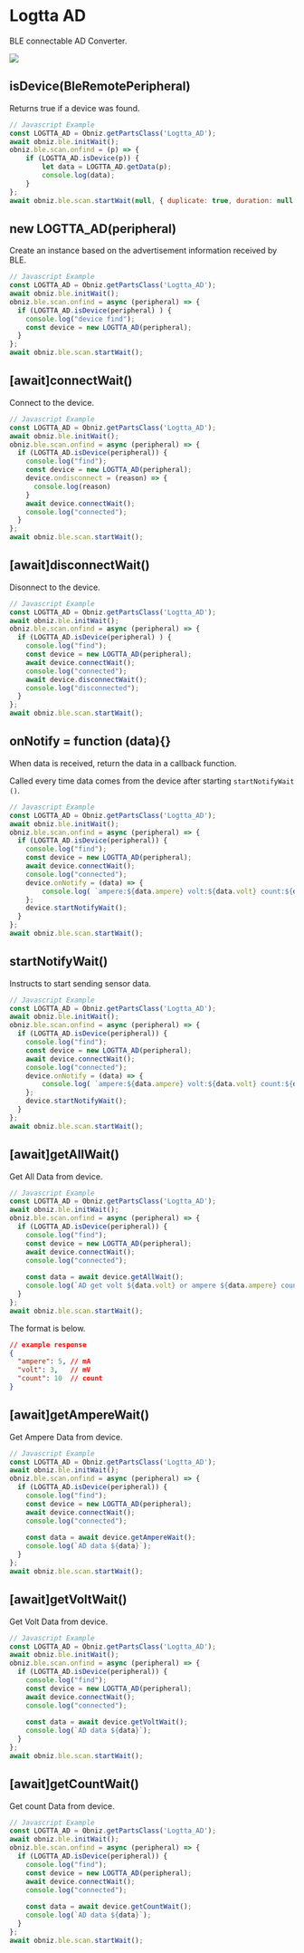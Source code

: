 # Logtta AD

BLE connectable AD Converter.

![](image.jpg)


## isDevice(BleRemotePeripheral)

Returns true if a device was found.

```javascript
// Javascript Example
const LOGTTA_AD = Obniz.getPartsClass('Logtta_AD');
await obniz.ble.initWait();
obniz.ble.scan.onfind = (p) => {
    if (LOGTTA_AD.isDevice(p)) {
        let data = LOGTTA_AD.getData(p);
        console.log(data);
    }
};
await obniz.ble.scan.startWait(null, { duplicate: true, duration: null });
```

## new LOGTTA_AD(peripheral)

Create an instance based on the advertisement information received by BLE.

```javascript
// Javascript Example
const LOGTTA_AD = Obniz.getPartsClass('Logtta_AD');
await obniz.ble.initWait();
obniz.ble.scan.onfind = async (peripheral) => {
  if (LOGTTA_AD.isDevice(peripheral) ) {
    console.log("device find");
    const device = new LOGTTA_AD(peripheral);
  }
};
await obniz.ble.scan.startWait();

```


## [await]connectWait()

Connect to the device.

```javascript
// Javascript Example
const LOGTTA_AD = Obniz.getPartsClass('Logtta_AD');
await obniz.ble.initWait();
obniz.ble.scan.onfind = async (peripheral) => {
  if (LOGTTA_AD.isDevice(peripheral)) {
    console.log("find");
    const device = new LOGTTA_AD(peripheral);
    device.ondisconnect = (reason) => {
      console.log(reason)
    }
    await device.connectWait();
    console.log("connected");
  }
};
await obniz.ble.scan.startWait();

```


## [await]disconnectWait()

Disonnect to the device.

```javascript
// Javascript Example
const LOGTTA_AD = Obniz.getPartsClass('Logtta_AD');
await obniz.ble.initWait();
obniz.ble.scan.onfind = async (peripheral) => {
  if (LOGTTA_AD.isDevice(peripheral) ) {
    console.log("find");
    const device = new LOGTTA_AD(peripheral);
    await device.connectWait();
    console.log("connected");
    await device.disconnectWait();
    console.log("disconnected");
  }
};
await obniz.ble.scan.startWait();

```


## onNotify =  function (data){}

When data is received, return the data in a callback function.

Called every time data comes from the device after starting `` startNotifyWait () ``.

```javascript
// Javascript Example
const LOGTTA_AD = Obniz.getPartsClass('Logtta_AD');
await obniz.ble.initWait();
obniz.ble.scan.onfind = async (peripheral) => {
  if (LOGTTA_AD.isDevice(peripheral)) {
    console.log("find");
    const device = new LOGTTA_AD(peripheral);
    await device.connectWait();
    console.log("connected");
    device.onNotify = (data) => {
        console.log( `ampere:${data.ampere} volt:${data.volt} count:${data.count}` );
    };
    device.startNotifyWait();
  }
};
await obniz.ble.scan.startWait();
```

## startNotifyWait()

Instructs to start sending sensor data.

```javascript
// Javascript Example
const LOGTTA_AD = Obniz.getPartsClass('Logtta_AD');
await obniz.ble.initWait();
obniz.ble.scan.onfind = async (peripheral) => {
  if (LOGTTA_AD.isDevice(peripheral)) {
    console.log("find");
    const device = new LOGTTA_AD(peripheral);
    await device.connectWait();
    console.log("connected");
    device.onNotify = (data) => {
        console.log( `ampere:${data.ampere} volt:${data.volt} count:${data.count}` );
    };
    device.startNotifyWait();
  }
};
await obniz.ble.scan.startWait();
```


## [await]getAllWait()
Get All Data from device.

```javascript
// Javascript Example
const LOGTTA_AD = Obniz.getPartsClass('Logtta_AD');
await obniz.ble.initWait();
obniz.ble.scan.onfind = async (peripheral) => {
  if (LOGTTA_AD.isDevice(peripheral)) {
    console.log("find");
    const device = new LOGTTA_AD(peripheral);
    await device.connectWait();
    console.log("connected");
    
    const data = await device.getAllWait();
    console.log(`AD get volt ${data.volt} or ampere ${data.ampere} count ${data.count}`);
  }
};
await obniz.ble.scan.startWait();
```


The format is below.
```json
// example response
{
  "ampere": 5, // mA
  "volt": 3,   // mV
  "count": 10  // count
}
```

## [await]getAmpereWait()
Get Ampere Data from device.

```javascript
// Javascript Example
const LOGTTA_AD = Obniz.getPartsClass('Logtta_AD');
await obniz.ble.initWait();
obniz.ble.scan.onfind = async (peripheral) => {
  if (LOGTTA_AD.isDevice(peripheral)) {
    console.log("find");
    const device = new LOGTTA_AD(peripheral);
    await device.connectWait();
    console.log("connected");
    
    const data = await device.getAmpereWait();
    console.log(`AD data ${data}`);
  }
};
await obniz.ble.scan.startWait();
```


## [await]getVoltWait()
Get Volt Data from device.

```javascript
// Javascript Example
const LOGTTA_AD = Obniz.getPartsClass('Logtta_AD');
await obniz.ble.initWait();
obniz.ble.scan.onfind = async (peripheral) => {
  if (LOGTTA_AD.isDevice(peripheral)) {
    console.log("find");
    const device = new LOGTTA_AD(peripheral);
    await device.connectWait();
    console.log("connected");
    
    const data = await device.getVoltWait();
    console.log(`AD data ${data}`);
  }
};
await obniz.ble.scan.startWait();
```


## [await]getCountWait()
Get count Data from device.

```javascript
// Javascript Example
const LOGTTA_AD = Obniz.getPartsClass('Logtta_AD');
await obniz.ble.initWait();
obniz.ble.scan.onfind = async (peripheral) => {
  if (LOGTTA_AD.isDevice(peripheral)) {
    console.log("find");
    const device = new LOGTTA_AD(peripheral);
    await device.connectWait();
    console.log("connected");
    
    const data = await device.getCountWait();
    console.log(`AD data ${data}`);
  }
};
await obniz.ble.scan.startWait();
```

